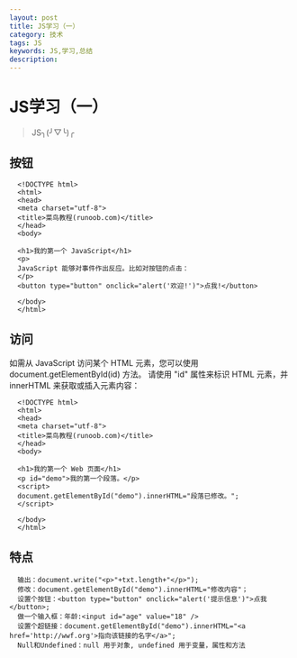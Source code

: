 ```yaml
---
layout: post
title: JS学习（一）
category: 技术
tags: JS
keywords: JS,学习,总结
description: 
---
```


# JS学习（一）

> JS╮(╯▽╰)╭

## 按钮

      <!DOCTYPE html>
      <html>
      <head> 
      <meta charset="utf-8"> 
      <title>菜鸟教程(runoob.com)</title> 
      </head>
      <body>
      	
      <h1>我的第一个 JavaScript</h1>
      <p>
      JavaScript 能够对事件作出反应。比如对按钮的点击：
      </p>
      <button type="button" onclick="alert('欢迎!')">点我!</button>
      	
      </body>
      </html>
      
## 访问

如需从 JavaScript 访问某个 HTML 元素，您可以使用 document.getElementById(id) 方法。
请使用 "id" 属性来标识 HTML 元素，并 innerHTML 来获取或插入元素内容：

      <!DOCTYPE html>
      <html>
      <head> 
      <meta charset="utf-8"> 
      <title>菜鸟教程(runoob.com)</title> 
      </head>
      <body>
      	
      <h1>我的第一个 Web 页面</h1>
      <p id="demo">我的第一个段落。</p>
      <script>
      document.getElementById("demo").innerHTML="段落已修改。";
      </script>
      	
      </body>
      </html>
      
## 特点

      输出：document.write("<p>"+txt.length+"</p>");
      修改：document.getElementById("demo").innerHTML="修改内容"；
      设置个按钮：<button type="button" onclick="alert('提示信息')">点我</button>;
      做一个输入框：年龄:<input id="age" value="18" />
      设置个超链接：document.getElementById("demo").innerHTML="<a href='http://wwf.org'>指向该链接的名字</a>";
      Null和Undefined：null 用于对象, undefined 用于变量，属性和方法

